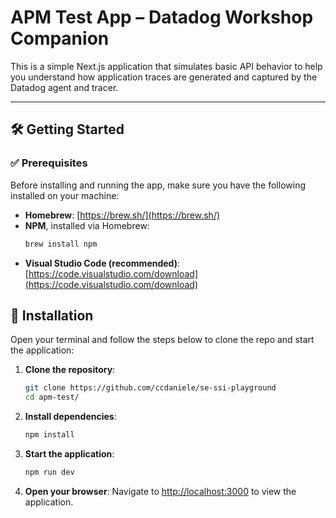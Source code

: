 # APM Test App – Datadog Workshop Companion

This is a simple Next.js application that simulates basic API behavior to help you understand how application traces are generated and captured by the Datadog agent and tracer.

---

## 🛠️ Getting Started

### ✅ Prerequisites

Before installing and running the app, make sure you have the following installed on your machine:

- **Homebrew**: [https://brew.sh/](https://brew.sh/)
- **NPM**, installed via Homebrew:
  ```bash
  brew install npm
    ```
- **Visual Studio Code (recommended)**: [https://code.visualstudio.com/download](https://code.visualstudio.com/download)

## 🚀 Installation
Open your terminal and follow the steps below to clone the repo and start the application:

1. **Clone the repository**:
   ```bash
   git clone https://github.com/ccdaniele/se-ssi-playground
   cd apm-test/
   ```
2. **Install dependencies**:
   ```bash
   npm install
   ```
3. **Start the application**:
   ```bash
   npm run dev
   ```
4. **Open your browser**: Navigate to [http://localhost:3000](http://localhost:3000) to view the application.


